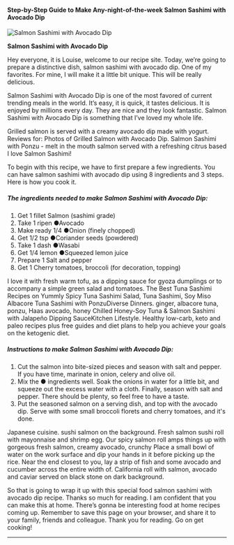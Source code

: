             

#### Step-by-Step Guide to Make Any-night-of-the-week Salmon Sashimi with Avocado Dip

![Salmon Sashimi with Avocado Dip](https://img-global.cpcdn.com/recipes/5546123407130624/751x532cq70/salmon-sashimi-with-avocado-dip-recipe-main-photo.jpg)

**Salmon Sashimi with Avocado Dip**

Hey everyone, it is Louise, welcome to our recipe site. Today, we’re going to prepare a distinctive dish, salmon sashimi with avocado dip. One of my favorites. For mine, I will make it a little bit unique. This will be really delicious.

Salmon Sashimi with Avocado Dip is one of the most favored of current trending meals in the world. It’s easy, it is quick, it tastes delicious. It is enjoyed by millions every day. They are nice and they look fantastic. Salmon Sashimi with Avocado Dip is something that I’ve loved my whole life.

Grilled salmon is served with a creamy avocado dip made with yogurt. Reviews for: Photos of Grilled Salmon with Avocado Dip. Salmon Sashimi with Ponzu - melt in the mouth salmon served with a refreshing citrus based I love Salmon Sashimi!

To begin with this recipe, we have to first prepare a few ingredients. You can have salmon sashimi with avocado dip using 8 ingredients and 3 steps. Here is how you cook it.

##### The ingredients needed to make Salmon Sashimi with Avocado Dip:

1.  Get 1 fillet Salmon (sashimi grade)
2.  Take 1 ripen ●Avocado
3.  Make ready 1/4 ●Onion (finely chopped)
4.  Get 1/2 tsp ●Coriander seeds (powdered)
5.  Take 1 dash ●Wasabi
6.  Get 1/4 lemon ●Squeezed lemon juice
7.  Prepare 1 Salt and pepper
8.  Get 1 Cherry tomatoes, broccoli (for decoration, topping)

I love it with fresh warm tofu, as a dipping sauce for gyoza dumplings or to accompany a simple green salad and tomatoes. The Best Tuna Sashimi Recipes on Yummly Spicy Tuna Sashimi Salad, Tuna Sashimi, Soy Miso Albacore Tuna Sashimi with PonzuDiverse Dinners. ginger, albacore tuna, ponzu, Haas avocado, honey Chilled Honey-Soy Tuna & Salmon Sashimi with Jalapeño Dipping SauceKitchen Lifestyle. Healthy low-carb, keto and paleo recipes plus free guides and diet plans to help you achieve your goals on the ketogenic diet.

##### Instructions to make Salmon Sashimi with Avocado Dip:

1.  Cut the salmon into bite-sized pieces and season with salt and pepper. If you have time, marinate in onion, celery and olive oil.
2.  Mix the ● ingredients well. Soak the onions in water for a little bit, and squeeze out the excess water with a cloth. Finally, season with salt and pepper. There should be plenty, so feel free to have a taste.
3.  Put the seasoned salmon on a serving dish, and top with the avocado dip. Serve with some small broccoli florets and cherry tomatoes, and it's done.

Japanese cuisine. sushi salmon on the background. Fresh salmon sushi roll with mayonnaise and shrimp egg. Our spicy salmon roll amps things up with gorgeous fresh salmon, creamy avocado, crunchy Place a small bowl of water on the work surface and dip your hands in it before picking up the rice. Near the end closest to you, lay a strip of fish and some avocado and cucumber across the entire width of. California roll with salmon, avocado and caviar served on black stone on dark background.

So that is going to wrap it up with this special food salmon sashimi with avocado dip recipe. Thanks so much for reading. I am confident that you can make this at home. There’s gonna be interesting food at home recipes coming up. Remember to save this page on your browser, and share it to your family, friends and colleague. Thank you for reading. Go on get cooking!

* * *